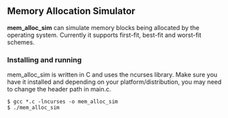 ## Memory Allocation Simulator ##
**mem\_alloc\_sim** can simulate memory blocks being allocated by the operating system. Currently it supports first-fit, best-fit and worst-fit schemes.

### Installing and running ###
mem\_alloc\_sim is written in C and uses the ncurses library. Make sure you have it installed and depending on your platform/distribution, you may need to change the header path in main.c.

    $ gcc *.c -lncurses -o mem_alloc_sim
    $ ./mem_alloc_sim
